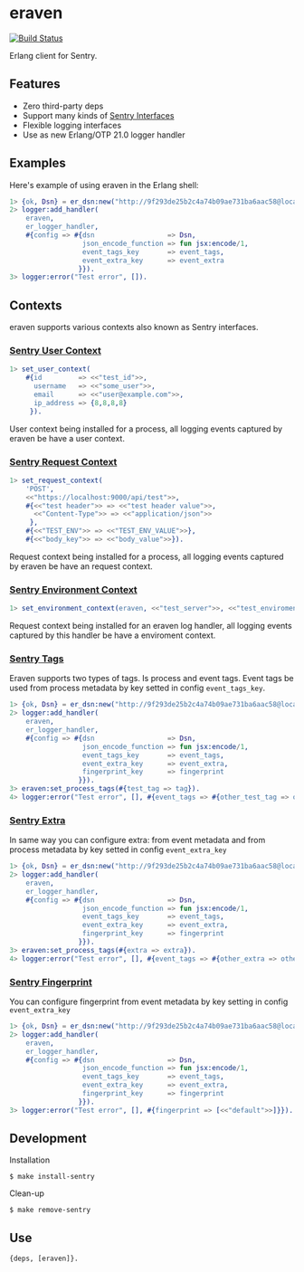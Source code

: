 eraven
=====

[![Build Status](https://travis-ci.org/bottleneko/eraven.svg?branch=master)](https://travis-ci.org/bottleneko/eraven)

Erlang client for Sentry.

## Features

* Zero third-party deps
* Support many kinds of [Sentry Interfaces](https://docs.sentry.io/development/sdk-dev/interfaces/)
* Flexible logging interfaces
* Use as new Erlang/OTP 21.0 logger handler

## Examples

Here's example of using eraven in the Erlang shell:

```erlang
1> {ok, Dsn} = er_dsn:new("http://9f293de25b2c4a74b09ae731ba6aac58@localhost:9000/1").
2> logger:add_handler(
    eraven,
    er_logger_handler,
    #{config => #{dsn                  => Dsn,
                  json_encode_function => fun jsx:encode/1,
                  event_tags_key       => event_tags,
                  event_extra_key      => event_extra
                 }}).
3> logger:error("Test error", []).
```

## Contexts

eraven supports various contexts also known as Sentry interfaces.

### [Sentry User Context](https://docs.sentry.io/development/sdk-dev/interfaces/#user-interface)

```erlang
1> set_user_context(
    #{id         => <<"test_id">>,
      username   => <<"some_user">>,
      email      => <<"user@example.com">>,
      ip_address => {8,8,8,8}
     }).
```

User context being installed for a process, all logging events captured by eraven be have a user context.

### [Sentry Request Context](https://docs.sentry.io/development/sdk-dev/interfaces/#http-interface)

```erlang
1> set_request_context(
    'POST',
    <<"https://localhost:9000/api/test">>,
    #{<<"test header">> => <<"test header value">>,
      <<"Content-Type">> => <<"application/json">>
     },
    #{<<"TEST_ENV">> => <<"TEST_ENV_VALUE">>},
    #{<<"body_key">> => <<"body_value">>}).
```

Request context being installed for a process, all logging events captured by eraven be have an request context.

### [Sentry Environment Context](https://docs.sentry.io/development/sdk-dev/attributes/#required-attributes)

```erlang
1> set_environment_context(eraven, <<"test_server">>, <<"test_enviroment">>, <<"v0.1.0">>),
```

Request context being installed for an eraven log handler, all logging events captured by this handler be have a enviroment context.

### [Sentry Tags](https://docs.sentry.io/development/sdk-dev/attributes/#optional-attributes)

Eraven supports two types of tags. Is process and event tags. Event tags be used from process metadata by key setted in config `event_tags_key`.

```erlang
1> {ok, Dsn} = er_dsn:new("http://9f293de25b2c4a74b09ae731ba6aac58@localhost:9000/1").
2> logger:add_handler(
    eraven,
    er_logger_handler,
    #{config => #{dsn                  => Dsn,
                  json_encode_function => fun jsx:encode/1,
                  event_tags_key       => event_tags,
                  event_extra_key      => event_extra,
                  fingerprint_key      => fingerprint
                 }}).
3> eraven:set_process_tags(#{test_tag => tag}).
4> logger:error("Test error", [], #{event_tags => #{other_test_tag => other_tag}}).
```

### [Sentry Extra](https://docs.sentry.io/development/sdk-dev/attributes/#optional-attributes)

In same way you can configure extra: from event metadata and from process metadata by key setted in config `event_extra_key`

```erlang
1> {ok, Dsn} = er_dsn:new("http://9f293de25b2c4a74b09ae731ba6aac58@localhost:9000/1").
2> logger:add_handler(
    eraven,
    er_logger_handler,
    #{config => #{dsn                  => Dsn,
                  json_encode_function => fun jsx:encode/1,
                  event_tags_key       => event_tags,
                  event_extra_key      => event_extra,
                  fingerprint_key      => fingerprint
                 }}).
3> eraven:set_process_tags(#{extra => extra}).
4> logger:error("Test error", [], #{event_tags => #{other_extra => other_extra}}).
```

### [Sentry Fingerprint](https://docs.sentry.io/data-management/rollups)

You can configure fingerprint from event metadata by key setting in config `event_extra_key`

```erlang
1> {ok, Dsn} = er_dsn:new("http://9f293de25b2c4a74b09ae731ba6aac58@localhost:9000/1").
2> logger:add_handler(
    eraven,
    er_logger_handler,
    #{config => #{dsn                  => Dsn,
                  json_encode_function => fun jsx:encode/1,
                  event_tags_key       => event_tags,
                  event_extra_key      => event_extra,
                  fingerprint_key      => fingerprint
                 }}).
3> logger:error("Test error", [], #{fingerprint => [<<"default">>]}}).
```

## Development

Installation

    $ make install-sentry

Clean-up

    $ make remove-sentry

## Use

    {deps, [eraven]}.
